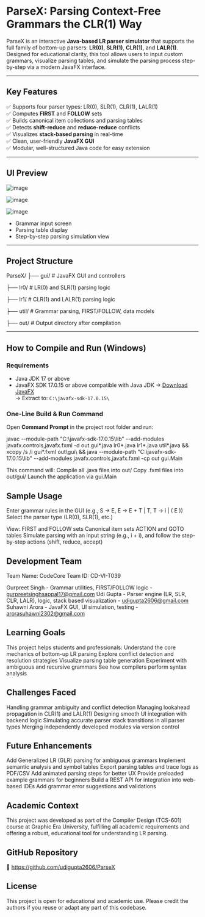 # ParseX: Parsing Context-Free Grammars the CLR(1) Way

ParseX is an interactive **Java-based LR parser simulator** that supports the full family of bottom-up parsers: **LR(0)**, **SLR(1)**, **CLR(1)**, and **LALR(1)**. Designed for educational clarity, this tool allows users to input custom grammars, visualize parsing tables, and simulate the parsing process step-by-step via a modern JavaFX interface.

---

## Key Features

✅ Supports four parser types: LR(0), SLR(1), CLR(1), LALR(1)  
✅ Computes **FIRST** and **FOLLOW** sets  
✅ Builds canonical item collections and parsing tables  
✅ Detects **shift-reduce** and **reduce-reduce** conflicts  
✅ Visualizes **stack-based parsing** in real-time  
✅ Clean, user-friendly **JavaFX GUI**  
✅ Modular, well-structured Java code for easy extension  

---

## UI Preview

![image](https://github.com/user-attachments/assets/297ab8a5-4676-4d0a-9132-754a05eb0427)

![image](https://github.com/user-attachments/assets/f2be9b9f-8bd6-4bf4-8bed-dbdcda22e2bb)

![image](https://github.com/user-attachments/assets/cc98b536-f02d-4cbc-8131-c2689f309dd5)

- Grammar input screen  
- Parsing table display  
- Step-by-step parsing simulation view

---

## Project Structure

ParseX/
├── gui/ # JavaFX GUI and controllers

├── lr0/ # LR(0) and SLR(1) parsing logic

├── lr1/ # CLR(1) and LALR(1) parsing logic

├── util/ # Grammar parsing, FIRST/FOLLOW, data models

├── out/ # Output directory after compilation

---

## How to Compile and Run (Windows)

### Requirements

- Java JDK 17 or above  
- JavaFX SDK 17.0.15 or above compatible with Java JDK
  → [Download JavaFX](https://gluonhq.com/products/javafx/)  
  → Extract to: `C:\javafx-sdk-17.0.15\`

### One-Line Build & Run Command

Open **Command Prompt** in the project root folder and run:

javac --module-path "C:\javafx-sdk-17.0.15\lib" --add-modules javafx.controls,javafx.fxml -d out gui\*.java lr0\*.java lr1\*.java util\*.java && xcopy /s /i gui\*.fxml out\gui\ && java --module-path "C:\javafx-sdk-17.0.15\lib" --add-modules javafx.controls,javafx.fxml -cp out gui.Main

This command will:
Compile all .java files into out/
Copy .fxml files into out/gui/
Launch the application via gui.Main

## Sample Usage
Enter grammar rules in the GUI (e.g., S → E, E → E + T | T, T → i | ( E ))
Select the parser type (LR(0), SLR(1), etc.)

View:
FIRST and FOLLOW sets
Canonical item sets
ACTION and GOTO tables
Simulate parsing with an input string (e.g., i + i), and follow the step-by-step actions (shift, reduce, accept)

## Development Team
Team Name: CodeCore
Team ID: CD-VI-T039

Gurpreet Singh - Grammar utilities, FIRST/FOLLOW logic - gurpreetsinghsappal17@gmail.com
Udi Gupta - Parser engine (LR, SLR, CLR, LALR), logic, stack based visualization - udigupta2606@gmail.com
Suhawni Arora - JavaFX GUI, UI simulation, testing - arorasuhawni2302@gmail.com

## Learning Goals
This project helps students and professionals:
Understand the core mechanics of bottom-up LR parsing
Explore conflict detection and resolution strategies
Visualize parsing table generation
Experiment with ambiguous and recursive grammars
See how compilers perform syntax analysis

## Challenges Faced
Handling grammar ambiguity and conflict detection
Managing lookahead propagation in CLR(1) and LALR(1)
Designing smooth UI integration with backend logic
Simulating accurate parser stack transitions in all parser types
Merging independently developed modules via version control

## Future Enhancements
Add Generalized LR (GLR) parsing for ambiguous grammars
Implement semantic analysis and symbol tables
Export parsing tables and trace logs as PDF/CSV
Add animated parsing steps for better UX
Provide preloaded example grammars for beginners
Build a REST API for integration into web-based IDEs
Add grammar error suggestions and validations

## Academic Context
This project was developed as part of the Compiler Design (TCS-601) course at Graphic Era University, fulfilling all academic requirements and offering a robust, educational tool for understanding LR parsing.

## GitHub Repository
🔗 https://github.com/udigupta2606/ParseX

## License
This project is open for educational and academic use. Please credit the authors if you reuse or adapt any part of this codebase.
